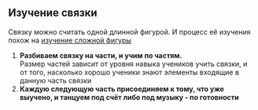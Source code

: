 ## Изучение связки
Связку можно считать одной длинной фигурой. И процесс её изучения похож на [изучение сложной фигуры](001a%20Изучение%20нового%20элемента.md)
1. **Разбиваем связку на части, и учим по частям.**<br>Размер частей зависит от уровня навыка учеников учить связки, и от того, насколько хорошо ученики знают элементы входящие в данную часть связки
2. **Каждую следующую часть присоединяем к тому, что уже выучено, и танцуем под счёт либо под музыку - по готовности**